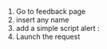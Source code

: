 1. Go to feedback page
2. insert any name
3. add a simple script alert : <script> alert(123) </script>
4. Launch the request
